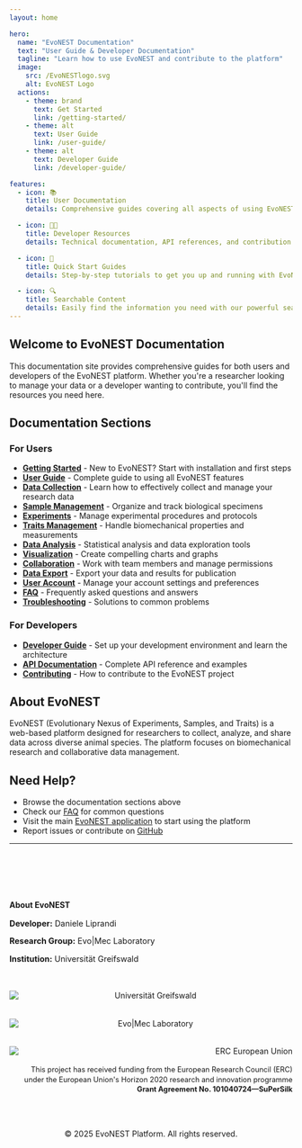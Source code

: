 ```yaml
---
layout: home

hero:
  name: "EvoNEST Documentation"
  text: "User Guide & Developer Documentation"
  tagline: "Learn how to use EvoNEST and contribute to the platform"
  image:
    src: /EvoNESTlogo.svg
    alt: EvoNEST Logo
  actions:
    - theme: brand
      text: Get Started
      link: /getting-started/
    - theme: alt
      text: User Guide
      link: /user-guide/
    - theme: alt
      text: Developer Guide
      link: /developer-guide/

features:
  - icon: 📚
    title: User Documentation
    details: Comprehensive guides covering all aspects of using EvoNEST, from basic operations to advanced features.

  - icon: 👨‍💻
    title: Developer Resources
    details: Technical documentation, API references, and contribution guidelines for developers and contributors.

  - icon: 🚀
    title: Quick Start Guides
    details: Step-by-step tutorials to get you up and running with EvoNEST quickly and efficiently.

  - icon: 🔍
    title: Searchable Content
    details: Easily find the information you need with our powerful search functionality across all documentation.
---
```


## Welcome to EvoNEST Documentation

This documentation site provides comprehensive guides for both users and developers of the EvoNEST platform. Whether you're a researcher looking to manage your data or a developer wanting to contribute, you'll find the resources you need here.

## Documentation Sections

### For Users

- **[Getting Started](/getting-started/)** - New to EvoNEST? Start with installation and first steps
- **[User Guide](/user-guide/)** - Complete guide to using all EvoNEST features
- **[Data Collection](/user-guide/data-collection)** - Learn how to effectively collect and manage your research data
- **[Sample Management](/user-guide/sample-management)** - Organize and track biological specimens
- **[Experiments](/user-guide/experiments)** - Manage experimental procedures and protocols
- **[Traits Management](/user-guide/traits-management)** - Handle biomechanical properties and measurements
- **[Data Analysis](/user-guide/data-analysis)** - Statistical analysis and data exploration tools
- **[Visualization](/user-guide/visualization)** - Create compelling charts and graphs
- **[Collaboration](/user-guide/collaboration)** - Work with team members and manage permissions
- **[Data Export](/user-guide/data-export)** - Export your data and results for publication
- **[User Account](/user-guide/user-account)** - Manage your account settings and preferences
- **[FAQ](/user-guide/faq)** - Frequently asked questions and answers
- **[Troubleshooting](/user-guide/troubleshooting)** - Solutions to common problems

### For Developers

- **[Developer Guide](/developer-guide/)** - Set up your development environment and learn the architecture
- **[API Documentation](https://your-api-docs-url.com)** - Complete API reference and examples
- **[Contributing](/developer-guide/contributing)** - How to contribute to the EvoNEST project

## About EvoNEST

EvoNEST (Evolutionary Nexus of Experiments, Samples, and Traits) is a web-based platform designed for researchers to collect, analyze, and share data across diverse animal species. The platform focuses on biomechanical research and collaborative data management.

## Need Help?

- Browse the documentation sections above
- Check our [FAQ](/user-guide/faq) for common questions
- Visit the main [EvoNEST application](/) to start using the platform
- Report issues or contribute on [GitHub](https://github.com/yourusername/EvoNext)

---

<footer style="margin-top: 3rem; padding: 2rem 0;">

<div style="display: flex; flex-wrap: wrap; justify-content: space-between; align-items: center; gap: 2rem; max-width: 1200px; margin: 0 auto;">

<div style="flex: 1; min-width: 300px;">
<h4 style="margin-bottom: 1rem;">About EvoNEST</h4>
<p style="margin-bottom: 0.5rem; font-size: 0.9rem;"><strong>Developer:</strong> Daniele Liprandi</p>
<p style="margin-bottom: 0.5rem; font-size: 0.9rem;"><strong>Research Group:</strong> Evo|Mec Laboratory</p>
<p style="margin-bottom: 1rem; font-size: 0.9rem;"><strong>Institution:</strong> Universität Greifswald</p>
</div>

<div style="flex: 1; min-width: 200px; text-align: center;">
<img src="/UniGrignet2018-RGB.png" alt="Universität Greifswald" style="max-height: 60px; margin-bottom: 1rem; display: block; margin-left: auto; margin-right: auto;">
<br>
<img src="/Evomec_Logo.png" alt="Evo|Mec Laboratory" style="max-height: 40px; display: block; margin-left: auto; margin-right: auto;">
</div>

<div style="flex: 1; min-width: 300px; text-align: right;">
<img src="/LOGO_ERC-FLAG_FP.png" alt="ERC European Union" style="max-height: 60px; margin-bottom: 1rem; margin-left: auto; display: block;">
<p style="font-size: 0.8rem; line-height: 1.4;">
This project has received funding from the European Research Council (ERC) under the European Union's Horizon 2020 research and innovation programme<br>
<strong>Grant Agreement No. 101040724—SuPerSilk</strong>
</p>
</div>

</div>

<div style="text-align: center; margin-top: 2rem; padding-top: 1rem;">
© 2025 EvoNEST Platform. All rights reserved.
</div>

</footer>
